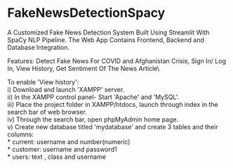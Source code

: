 # FakeNewsDetectionSpacy
A Customized Fake News Detection System Built Using Streamlit With SpaCy NLP Pipeline. The Web App Contains Frontend, Backend and Database Integration. 

Features: Detect Fake News For COVID and Afghanistan Crisis, Sign In/ Log In, View History, Get Sentiment Of The News Article\

To enable 'View history':\
    i) Download and launch 'XAMPP' server.\
   ii) In the XAMPP control panel- Start 'Apache' and 'MySQL'.\
  iii) Place the project folder in XAMPP/htdocs, launch through index in the search bar of web browser.\
   iv) Through the search bar, open phpMyAdmin home page.\
    v) Create new database titled 'mydatabase' and create 3 tables and their columns:\
    * current: username and number(numeric)\
    * customer: username and password1\
    * users: text , class and username
 
